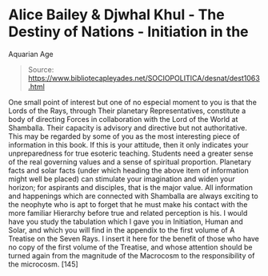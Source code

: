 # Alice Bailey & Djwhal Khul - The Destiny of Nations - Initiation in the
Aquarian Age

> Source: https://www.bibliotecapleyades.net/SOCIOPOLITICA/desnat/dest1063.html

One small point of interest but one of no especial moment to you is that the Lords of the Rays, through Their planetary Representatives, constitute a body of directing Forces in collaboration with the Lord of the World at Shamballa. Their capacity is advisory and directive but not authoritative. This may be regarded by some of you as the most interesting piece of information in this book. If this is your attitude, then it only indicates your unpreparedness for true esoteric teaching. Students need a greater sense of the real governing values and a sense of spiritual proportion. Planetary facts and solar facts (under which heading the above item of information might well be placed) can stimulate your imagination and widen your horizon; for aspirants and disciples, that is the major value. All information and happenings which are connected with Shamballa are always exciting to the neophyte who is apt to forget that he must make his contact with the more familiar Hierarchy before true and related perception is his.
I would have you study the tabulation which I gave you in Initiation, Human and Solar, and which you will find in the appendix to the first volume of A Treatise on the Seven Rays. I insert it here for the benefit of those who have no copy of the first volume of the Treatise, and whose attention should be turned again from the magnitude of the Macrocosm to the responsibility of the microcosm. [145]
